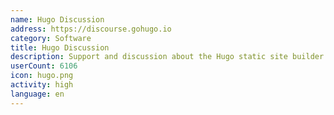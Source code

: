 ```yaml
---
name: Hugo Discussion
address: https://discourse.gohugo.io
category: Software
title: Hugo Discussion
description: Support and discussion about the Hugo static site builder.
userCount: 6106
icon: hugo.png
activity: high
language: en
---
```

